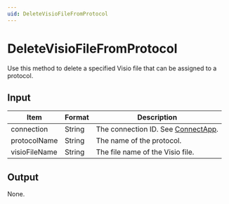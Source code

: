 ```yaml
---
uid: DeleteVisioFileFromProtocol
---
```


# DeleteVisioFileFromProtocol

Use this method to delete a specified Visio file that can be assigned to a protocol.

## Input

| Item          | Format | Description                                          |
|---------------|--------|------------------------------------------------------|
| connection    | String | The connection ID. See [ConnectApp](xref:ConnectApp). |
| protocolName  | String | The name of the protocol.                            |
| visioFileName | String | The file name of the Visio file.                     |

## Output

None.
